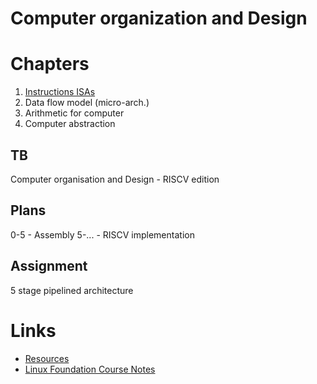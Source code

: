 # Computer organization and Design
# Chapters
1. [Instructions ISAs](<./Instructions (ISAs).md>)
2. Data flow model (micro-arch.)
3. Arithmetic for computer
4. Computer abstraction
## TB
Computer organisation and Design - RISCV edition

## Plans
0-5 - Assembly
5-... - RISCV implementation

## Assignment
5 stage pipelined architecture

# Links
- [Resources](./Resources.md)
- [Linux Foundation Course Notes](<./LFD115x.md>)
